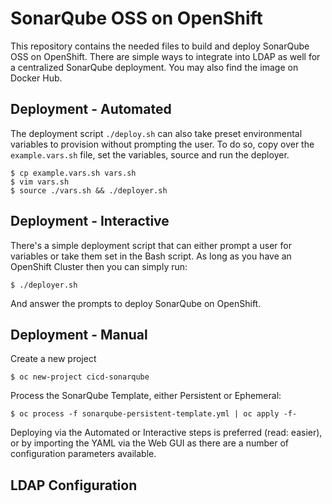# SonarQube OSS on OpenShift

This repository contains the needed files to build and deploy SonarQube OSS on OpenShift.  There are simple ways to integrate into LDAP as well for a centralized SonarQube deployment.  You may also find the image on Docker Hub.

## Deployment - Automated

The deployment script ```./deploy.sh``` can also take preset environmental variables to provision without prompting the user.  To do so, copy over the ```example.vars.sh``` file, set the variables, source and run the deployer.

```
$ cp example.vars.sh vars.sh
$ vim vars.sh
$ source ./vars.sh && ./deployer.sh
```

## Deployment - Interactive

There's a simple deployment script that can either prompt a user for variables or take them set in the Bash script.  As long as you have an OpenShift Cluster then you can simply run:

```
$ ./deployer.sh
```

And answer the prompts to deploy SonarQube on OpenShift.

## Deployment - Manual

Create a new project

```
$ oc new-project cicd-sonarqube
```

Process the SonarQube Template, either Persistent or Ephemeral:

```
$ oc process -f sonarqube-persistent-template.yml | oc apply -f-
```

Deploying via the Automated or Interactive steps is preferred (read: easier), or by importing the YAML via the Web GUI as there are a number of configuration parameters available.

## LDAP Configuration

